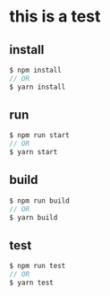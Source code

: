 # this is a test

## install
```javascript
$ npm install
// OR
$ yarn install
```

## run
```javascript
$ npm run start
// OR
$ yarn start
```

## build
```javascript
$ npm run build
// OR
$ yarn build
```

## test

```javascript
$ npm run test
// OR
$ yarn test
```